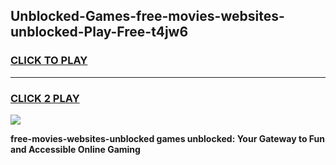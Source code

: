 
## Unblocked-Games-free-movies-websites-unblocked-Play-Free-t4jw6
<h3>
<a href="https://premium76.site?title=free-movies-websites-unblocked&ref=23A">CLICK TO PLAY</a></h3>
<hr>

<h3>
<a href="https://premium76.site?title=free-movies-websites-unblocked&ref=23A">CLICK 2 PLAY</a>
  
</h3>

<a href="https://premium76.site?title=free-movies-websites-unblocked&ref=23A"><img src="https://clearcache.store/games.png"></a>


**free-movies-websites-unblocked games unblocked: Your Gateway to Fun and Accessible Online Gaming**
